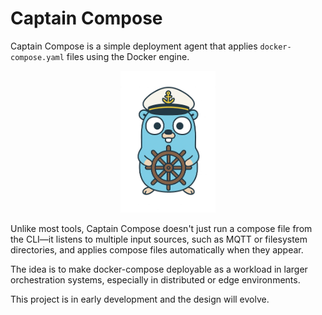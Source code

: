 # Captain Compose

Captain Compose is a simple deployment agent that applies `docker-compose.yaml` files using the Docker engine.

<div align="center">
  <img src="captain-compose.png" alt="Mascot" width="30%"/>
</div>

Unlike most tools, Captain Compose doesn't just run a compose file from the CLI—it listens to multiple input sources, such as MQTT or filesystem directories, and applies compose files automatically when they appear.

The idea is to make docker-compose deployable as a workload in larger orchestration systems, especially in distributed or edge environments.

This project is in early development and the design will evolve.
